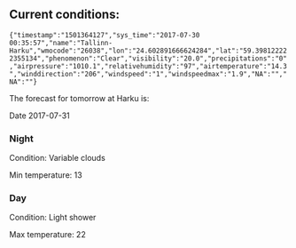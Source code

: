 ## Current conditions: 
 ``` {"timestamp":"1501364127","sys_time":"2017-07-30 00:35:57","name":"Tallinn-Harku","wmocode":"26038","lon":"24.602891666624284","lat":"59.398122222355134","phenomenon":"Clear","visibility":"20.0","precipitations":"0","airpressure":"1010.1","relativehumidity":"97","airtemperature":"14.3","winddirection":"206","windspeed":"1","windspeedmax":"1.9","NA":"","NA":""} ```

 The forecast for tomorrow at Harku is: 

Date 2017-07-31 

### Night 

Condition: Variable clouds 

Min temperature: 13 

### Day 

Condition: Light shower 

Max temperature: 22 


